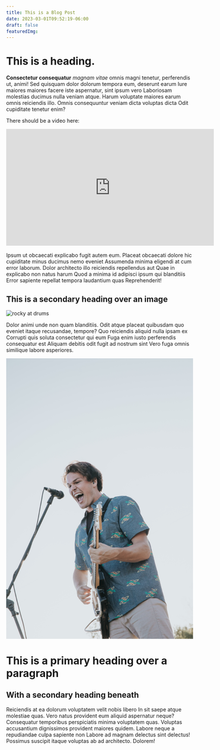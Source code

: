 ```yaml
---
title: This is a Blog Post
date: 2023-03-01T09:52:19-06:00
draft: false
featuredImg: 
---
```


# This is a heading. 

**Consectetur consequatur** *magnam vitae* omnis magni tenetur, perferendis ut, animi! Sed quisquam dolor dolorum tempora eum, deserunt earum Iure maiores maiores facere iste aspernatur, sint ipsum vero Laboriosam molestias ducimus nulla veniam atque. Harum voluptate maiores earum omnis reiciendis illo. Omnis consequuntur veniam dicta voluptas dicta Odit cupiditate tenetur enim?

There should be a video here:

<iframe width="560" height="315" src="https://www.youtube.com/embed/eQAa0GihLGU" title="YouTube video player" frameborder="0" allow="accelerometer; autoplay; clipboard-write; encrypted-media; gyroscope; picture-in-picture; web-share" allowfullscreen></iframe>

Ipsum ut obcaecati explicabo fugit autem eum. Placeat obcaecati dolore hic cupiditate minus ducimus nemo eveniet Assumenda minima eligendi at cum error laborum. Dolor architecto illo reiciendis repellendus aut Quae in explicabo non natus harum Quod a minima id adipisci ipsum qui blanditiis Error sapiente repellat tempora laudantium quas Reprehenderit!

## This is a secondary heading over an image

![rocky at drums](rocky-at-drums-featured.jpg)

Dolor animi unde non quam blanditiis. Odit atque placeat quibusdam quo eveniet itaque recusandae, tempore? Quo reiciendis aliquid nulla ipsam ex Corrupti quis soluta consectetur qui eum Fuga enim iusto perferendis consequatur est Aliquam debitis odit fugit ad nostrum sint Vero fuga omnis similique labore asperiores. 

![andy screaming](6Q4A3922.jpg)

# This is a primary heading over a paragraph

## With a secondary heading beneath

Reiciendis at ea dolorum voluptatem velit nobis libero In sit saepe atque molestiae quas. Vero natus provident eum aliquid aspernatur neque? Consequatur temporibus perspiciatis minima voluptatem quas. Voluptas accusantium dignissimos provident maiores quidem. Labore neque a repudiandae culpa sapiente non Labore ad magnam delectus sint delectus! Possimus suscipit itaque voluptas ab ad architecto. Dolorem!
